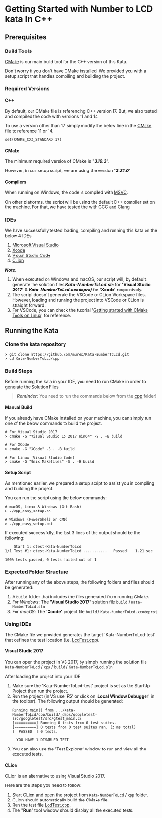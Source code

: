 # Getting Started with Number to LCD kata in C++

## Prerequisites 

### Build Tools 

[CMake](https://cmake.org/) is our main build tool for the C++ version of this Kata.

Don't worry if you don't have CMake installed! 
We provided you with a setup script that handles compiling and building the project. 
 
### Required Versions 

#### C++ 

By default, our CMake file is referencing C++ version 17. But, we also tested and 
compiled the code with versions 11 and 14. 

To use a version other than 17, simply modify the below line in the [CMake](./CMakeLists.txt)
file to reference 11 or 14.  

```shell
set(CMAKE_CXX_STANDARD 17)
```

#### CMake
The minimum required version of CMake is "***3.19.3***". 

However, in our setup script, we are using the version "***3.21.0***"

#### Compilers 

When running on Windows, the code is compiled with [MSVC](https://docs.microsoft.com/en-us/cpp/build/reference/compiling-a-c-cpp-program?view=msvc-160). 

On other platforms, the script will be using the default C++ compiler set on the machine. 
For that, we have tested the with GCC and Clang

### IDEs 
We have successfully tested loading, compiling and running this kata on the below 4 IDEs: 
1. [Microsoft Visual Studio](https://visualstudio.microsoft.com/)
1. [Xcode](https://developer.apple.com/xcode/)
1. [Visual Studio Code](https://code.visualstudio.com/)
1. [CLion](https://www.jetbrains.com/clion/)

***Note:*** 

1. When executed on Windows and macOS, our script will, by default, generate the solution files ***Kata-NumberToLcd.sln*** for **'Visual Studio 2017'** & ***Kata-NumberToLcd.xcodeproj*** for **'Xcode'** respectively. 
2. The script doesn't generate the VSCode or CLion Workspace files. However, loading and running the project into VSCode or CLion is straight forward. 
3. For VSCode, you can check the tutorial '[Getting started with CMake Tools on Linux](https://code.visualstudio.com/docs/cpp/cmake-linux#:~:text=ready%20to%20build.-,Open%20the%20Command%20Palette%20(Ctrl%2BShift%2BP)%20and,CMake%20Tools%20builds%20all%20targets.)' for reference. 

## Running the Kata

### Clone the kata repository

```shell
> git clone https://github.com/murex/Kata-NumberToLcd.git
> cd Kata-NumberToLcd/cpp
```

### Build Steps

Before running the kata in your IDE, you need to run CMake in order to generate the Solution Files

> ***Reminder***:  You need to run the commands below from the [cpp](.) folder!

#### Manual Build  

If you already have CMake installed on your machine, you can simply run one of the below commands to build the project. 

```shell
# For Visual Studio 2017 
> cmake -G "Visual Studio 15 2017 Win64" -S . -B build

# For XCode  
> cmake -G "XCode" -S . -B build

# For Linux (Visual Studio Code)
> cmake -G "Unix Makefiles" -S . -B build
```

#### Setup Script 

As mentioned earlier, we prepared a setup script to assist you in compiling and building the project. 

You can run the script using the below commands: 

```shell
# macOS, Linux & Windows (Git Bash)
> ./cpp_easy_setup.sh

# Windows (PowerShell or CMD)
> ./cpp_easy_setup.bat
```

If executed successfully, the last 3 lines of the output should be the following: 

```shell
    Start 1: ctest-Kata-NumberToLcd
1/1 Test #1: ctest-Kata-NumberToLcd ...........   Passed    1.21 sec

100% tests passed, 0 tests failed out of 1
```

### Expected Folder Structure

After running any of the above steps, the following folders and files should be generated:
1. A `build` folder that includes the files generated from running CMake.
1. For *Windows*: The **'Visual Studio 2017'** solution file `build` / `Kata-NumberToLcd.sln`
1. For *macOS*: The **'Xcode'** project file `build` / `Kata-NumberToLcd.xcodeproj`

### Using IDEs 

The CMake file we provided generates the target 'Kata-NumberToLcd-test' that defines the test location (i.e. [LcdTest.cpp](./test/LcdTest.cpp)). 

#### Visual Studio 2017

You can open the project in VS 2017, by simply running the solution file `Kata-NumberToLcd` / `cpp` / `build` / `Kata-NumberToLcd.sln`

After loading the project into your IDE:

1. Make sure the 'Kata-NumberToLcd-test' project is set as the StartUp Project then run the project.
2. Run the project (in VS use '**F5**' or click on '**Local Window Debugger**' in the toolbar). The following output should be generated: 
    ```shell
    Running main() from .../Kata-NumberToLcd/cpp/build/_deps/googletest-src/googletest/src/gtest_main.cc
    [==========] Running 0 tests from 0 test suites.
    [==========] 0 tests from 0 test suites ran. (2 ms total)
    [  PASSED  ] 0 tests.

      YOU HAVE 1 DISABLED TEST
    ```
3. You can also use the 'Test Explorer' window to run and view all the executed tests.

#### CLion

CLion is an alternative to using Visual Studio 2017.

Here are the steps you need to follow: 
1. Start CLion and open the project from `Kata-NumberToLcd` / `cpp` folder. 
1. CLion should automatically build the CMake file. 
1. Run the test file [LcdTest.cpp](./test/LcdTest.cpp).
1. The "**Run**" tool window should display all the executed tests.
